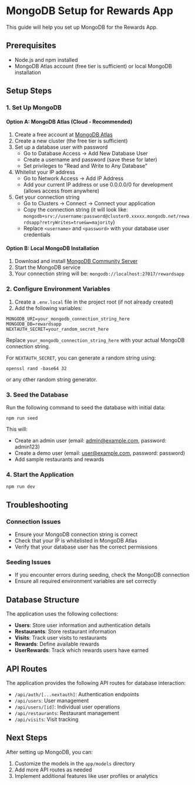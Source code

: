 # MongoDB Setup for Rewards App

This guide will help you set up MongoDB for the Rewards App.

## Prerequisites

- Node.js and npm installed
- MongoDB Atlas account (free tier is sufficient) or local MongoDB installation

## Setup Steps

### 1. Set Up MongoDB

#### Option A: MongoDB Atlas (Cloud - Recommended)

1. Create a free account at [MongoDB Atlas](https://www.mongodb.com/cloud/atlas)
2. Create a new cluster (the free tier is sufficient)
3. Set up a database user with password
   - Go to Database Access → Add New Database User
   - Create a username and password (save these for later)
   - Set privileges to "Read and Write to Any Database"
4. Whitelist your IP address
   - Go to Network Access → Add IP Address
   - Add your current IP address or use 0.0.0.0/0 for development (allows access from anywhere)
5. Get your connection string
   - Go to Clusters → Connect → Connect your application
   - Copy the connection string (it will look like: `mongodb+srv://username:password@cluster0.xxxxx.mongodb.net/rewardsapp?retryWrites=true&w=majority`)
   - Replace `<username>` and `<password>` with your database user credentials

#### Option B: Local MongoDB Installation

1. Download and install [MongoDB Community Server](https://www.mongodb.com/try/download/community)
2. Start the MongoDB service
3. Your connection string will be: `mongodb://localhost:27017/rewardsapp`

### 2. Configure Environment Variables

1. Create a `.env.local` file in the project root (if not already created)
2. Add the following variables:

```
MONGODB_URI=your_mongodb_connection_string_here
MONGODB_DB=rewardsapp
NEXTAUTH_SECRET=your_random_secret_here
```

Replace `your_mongodb_connection_string_here` with your actual MongoDB connection string.

For `NEXTAUTH_SECRET`, you can generate a random string using:
```
openssl rand -base64 32
```
or any other random string generator.

### 3. Seed the Database

Run the following command to seed the database with initial data:

```
npm run seed
```

This will:
- Create an admin user (email: admin@example.com, password: admin123)
- Create a demo user (email: user@example.com, password: password)
- Add sample restaurants and rewards

### 4. Start the Application

```
npm run dev
```

## Troubleshooting

### Connection Issues

- Ensure your MongoDB connection string is correct
- Check that your IP is whitelisted in MongoDB Atlas
- Verify that your database user has the correct permissions

### Seeding Issues

- If you encounter errors during seeding, check the MongoDB connection
- Ensure all required environment variables are set correctly

## Database Structure

The application uses the following collections:

- **Users**: Store user information and authentication details
- **Restaurants**: Store restaurant information
- **Visits**: Track user visits to restaurants
- **Rewards**: Define available rewards
- **UserRewards**: Track which rewards users have earned

## API Routes

The application provides the following API routes for database interaction:

- `/api/auth/[...nextauth]`: Authentication endpoints
- `/api/users`: User management
- `/api/users/[id]`: Individual user operations
- `/api/restaurants`: Restaurant management
- `/api/visits`: Visit tracking

## Next Steps

After setting up MongoDB, you can:

1. Customize the models in the `app/models` directory
2. Add more API routes as needed
3. Implement additional features like user profiles or analytics 